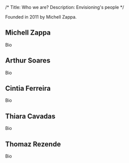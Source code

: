 /*
Title: Who we are?
Description: Envisioning's people
*/

Founded in 2011 by Michell Zappa.


## Michell Zappa

Bio

## Arthur Soares

Bio

## Cintia Ferreira

Bio

## Thiara Cavadas

Bio

## Thomaz Rezende

Bio